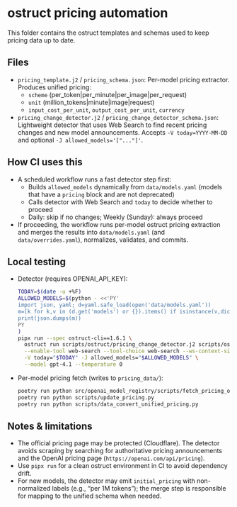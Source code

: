 # ostruct pricing automation

This folder contains the ostruct templates and schemas used to keep pricing data up to date.

## Files

- `pricing_template.j2` / `pricing_schema.json`: Per-model pricing extractor. Produces unified pricing:
  - `scheme` (per_token|per_minute|per_image|per_request)
  - `unit` (million_tokens|minute|image|request)
  - `input_cost_per_unit`, `output_cost_per_unit`, `currency`
- `pricing_change_detector.j2` / `pricing_change_detector_schema.json`: Lightweight detector that uses Web Search to find recent pricing changes and new model announcements. Accepts `-V today=YYYY-MM-DD` and optional `-J allowed_models='["..."]'`.

## How CI uses this

- A scheduled workflow runs a fast detector step first:
  - Builds `allowed_models` dynamically from `data/models.yaml` (models that have a `pricing` block and are not deprecated)
  - Calls detector with Web Search and `today` to decide whether to proceed
  - Daily: skip if no changes; Weekly (Sunday): always proceed
- If proceeding, the workflow runs per-model ostruct pricing extraction and merges the results into `data/models.yaml` (and `data/overrides.yaml`), normalizes, validates, and commits.

## Local testing

- Detector (requires OPENAI_API_KEY):

  ```bash
  TODAY=$(date -u +%F)
  ALLOWED_MODELS=$(python - <<'PY'
  import json, yaml; d=yaml.safe_load(open('data/models.yaml'))
  m=[k for k,v in (d.get('models') or {}).items() if isinstance(v,dict) and 'pricing' in v and not (v.get('deprecation',{}).get('status')=='deprecated')]
  print(json.dumps(m))
  PY
  )
  pipx run --spec ostruct-cli==1.6.1 \
    ostruct run scripts/ostruct/pricing_change_detector.j2 scripts/ostruct/pricing_change_detector_schema.json \
    --enable-tool web-search --tool-choice web-search --ws-context-size low \
    -V today="$TODAY" -J allowed_models="$ALLOWED_MODELS" \
    --model gpt-4.1 --temperature 0
  ```

- Per-model pricing fetch (writes to `pricing_data/`):

  ```bash
  poetry run python src/openai_model_registry/scripts/fetch_pricing_ostruct.py --model gpt-4.1
  poetry run python scripts/update_pricing.py
  poetry run python scripts/data_convert_unified_pricing.py
  ```

## Notes & limitations

- The official pricing page may be protected (Cloudflare). The detector avoids scraping by searching for authoritative pricing announcements and the OpenAI pricing page (`https://openai.com/api/pricing`).
- Use `pipx run` for a clean ostruct environment in CI to avoid dependency drift.
- For new models, the detector may emit `initial_pricing` with non-normalized labels (e.g., “per 1M tokens”); the merge step is responsible for mapping to the unified schema when needed.
